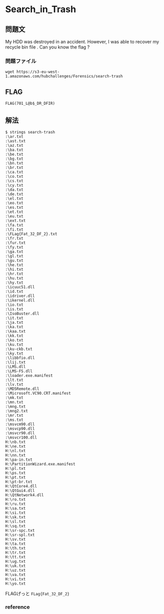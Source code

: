 # Search_in_Trash
## 問題文

My HDD was destroyed in an accident. However, I was able to recover my recycle bin file . Can you know the flag ?

### 問題ファイル
```
wget https://s3-eu-west-1.amazonaws.com/hubchallenges/Forensics/search-trash
```

## FLAG

```
FLAG(701_L@b$_DR_DFIR)
```

## 解法
```
$ strings search-trash
:\ar.txt
:\ast.txt
:\az.txt
:\ba.txt
:\be.txt
:\bg.txt
:\bn.txt
:\br.txt
:\ca.txt
:\co.txt
:\cs.txt
:\cy.txt
:\da.txt
:\de.txt
:\el.txt
:\eo.txt
:\es.txt
:\et.txt
:\eu.txt
:\ext.txt
:\fa.txt
:\fi.txt
:\FLag{Fat_32_DF_2}.txt
:\fr.txt
:\fur.txt
:\fy.txt
:\ga.txt
:\gl.txt
:\gu.txt
:\he.txt
:\hi.txt
:\hr.txt
:\hu.txt
:\hy.txt
:\icuuc51.dll
:\id.txt
:\idriver.dll
:\ikernel.dll
:\io.txt
:\is.txt
:\IsoBuster.dll
:\it.txt
:\ja.txt
:\ka.txt
:\kaa.txt
:\kk.txt
:\ko.txt
:\ku.txt
:\ku-ckb.txt
:\ky.txt
:\libbfio.dll
:\lij.txt
:\LMS.dll
:\LMS-FS.dll
:\loader.exe.manifest
:\lt.txt
:\lv.txt
:\MD5Remote.dll
:\Microsoft.VC90.CRT.manifest
:\mk.txt
:\mn.txt
:\mng.txt
:\mng2.txt
:\mr.txt
:\ms.txt
:\msvcm90.dll
:\msvcp90.dll
:\msvcr90.dll
:\msvcr100.dll
H:\nb.txt
H:\ne.txt
H:\nl.txt
H:\nn.txt
H:\pa-in.txt
H:\PartitionWizard.exe.manifest
H:\pl.txt
H:\ps.txt
H:\pt.txt
H:\pt-br.txt
H:\QtCore4.dll
H:\QtGui4.dll
H:\QtNetwork4.dll
H:\ro.txt
H:\ru.txt
H:\sa.txt
H:\si.txt
H:\sk.txt
H:\sl.txt
H:\sq.txt
H:\sr-spc.txt
H:\sr-spl.txt
H:\sv.txt
H:\ta.txt
H:\th.txt
H:\tr.txt
H:\tt.txt
H:\ug.txt
H:\uk.txt
H:\uz.txt
H:\va.txt
H:\vi.txt
H:\yo.txt
```
FLAGげっと `FLag{Fat_32_DF_2}`
### reference
